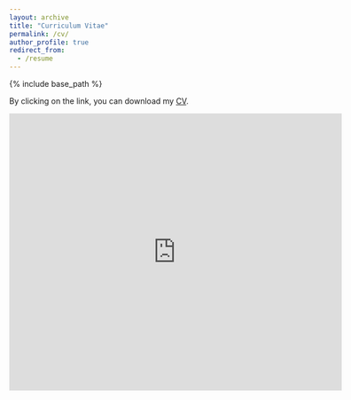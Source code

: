 ```yaml
---
layout: archive
title: "Curriculum Vitae"
permalink: /cv/
author_profile: true
redirect_from:
  - /resume
---
```


{% include base_path %}

By clicking on the link, you can download my [CV](http://academicpages.github.io/files/CV_Birkenmaier.pdf)</b>.

<embed src="https://lukasbirki.github.io/files/CV_Birkenmaier.pdf" type="application/pdf" width="600px" height="500px" />